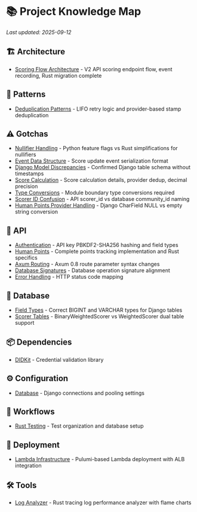 # 📚 Project Knowledge Map

*Last updated: 2025-09-12*

## 🏗️ Architecture

- [Scoring Flow Architecture](architecture/scoring_flow.md) - V2 API scoring endpoint flow, event recording, Rust migration complete

## 🎨 Patterns

- [Deduplication Patterns](patterns/deduplication.md) - LIFO retry logic and provider-based stamp deduplication

## ⚠️ Gotchas

- [Nullifier Handling](gotchas/nullifier_handling.md) - Python feature flags vs Rust simplifications for nullifiers
- [Event Data Structure](gotchas/event_data_structure.md) - Score update event serialization format
- [Django Model Discrepancies](gotchas/django_model_discrepancies.md) - Confirmed Django table schema without timestamps
- [Score Calculation](gotchas/score_calculation.md) - Score calculation details, provider dedup, decimal precision
- [Type Conversions](gotchas/type_conversions.md) - Module boundary type conversions required
- [Scorer ID Confusion](gotchas/scorer_id_confusion.md) - API scorer_id vs database community_id naming
- [Human Points Provider Handling](gotchas/human_points_provider_handling.md) - Django CharField NULL vs empty string conversion

## 🔌 API

- [Authentication](api/authentication.md) - API key PBKDF2-SHA256 hashing and field types
- [Human Points](api/human_points.md) - Complete points tracking implementation and Rust specifics
- [Axum Routing](api/axum_routing.md) - Axum 0.8 route parameter syntax changes
- [Database Signatures](api/database_signatures.md) - Database operation signature alignment
- [Error Handling](api/error_handling.md) - HTTP status code mapping

## 💾 Database

- [Field Types](database/field_types.md) - Correct BIGINT and VARCHAR types for Django tables
- [Scorer Tables](database/scorer_tables.md) - BinaryWeightedScorer vs WeightedScorer dual table support

## 📦 Dependencies

- [DIDKit](dependencies/didkit.md) - Credential validation library

## ⚙️ Configuration

- [Database](config/database.md) - Django connections and pooling settings

## 🔄 Workflows

- [Rust Testing](workflows/rust_testing.md) - Test organization and database setup

## 🚀 Deployment

- [Lambda Infrastructure](deployment/lambda_infrastructure.md) - Pulumi-based Lambda deployment with ALB integration

## 🛠️ Tools

- [Log Analyzer](tools/log_analyzer.md) - Rust tracing log performance analyzer with flame charts